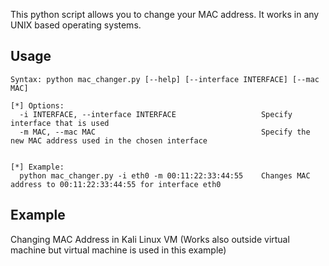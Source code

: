 This python script allows you to change your MAC address. It works in any UNIX based operating systems.

## Usage

```
Syntax: python mac_changer.py [--help] [--interface INTERFACE] [--mac MAC]

[*] Options:
  -i INTERFACE, --interface INTERFACE                   Specify interface that is used
  -m MAC, --mac MAC                                     Specify the new MAC address used in the chosen interface


[*] Example:
  python mac_changer.py -i eth0 -m 00:11:22:33:44:55    Changes MAC address to 00:11:22:33:44:55 for interface eth0

```

## Example

Changing MAC Address in Kali Linux VM (Works also outside virtual machine but virtual machine is used in this example)

